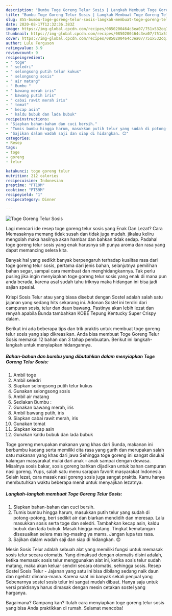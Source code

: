 ```yaml
---
description: "Bumbu Toge Goreng Telur Sosis | Langkah Membuat Toge Goreng Telur Sosis Yang Bikin Ngiler"
title: "Bumbu Toge Goreng Telur Sosis | Langkah Membuat Toge Goreng Telur Sosis Yang Bikin Ngiler"
slug: 855-bumbu-toge-goreng-telur-sosis-langkah-membuat-toge-goreng-telur-sosis-yang-bikin-ngiler
date: 2020-08-17T12:32:36.383Z
image: https://img-global.cpcdn.com/recipes/0850200464c3ea07/751x532cq70/toge-goreng-telur-sosis-foto-resep-utama.jpg
thumbnail: https://img-global.cpcdn.com/recipes/0850200464c3ea07/751x532cq70/toge-goreng-telur-sosis-foto-resep-utama.jpg
cover: https://img-global.cpcdn.com/recipes/0850200464c3ea07/751x532cq70/toge-goreng-telur-sosis-foto-resep-utama.jpg
author: Lulu Ferguson
ratingvalue: 3.9
reviewcount: 9
recipeingredient:
- " toge"
- " seledri"
- " selongsong putih telur kukus"
- " selongsong sosis"
- " air matang"
- " Bumbu "
- " bawang merah iris"
- " bawang putih iris"
- " cabai rawit merah iris"
- " tomat"
- " kecap asin"
- " kaldu bubuk dan lada bubuk"
recipeinstructions:
- "Siapkan bahan-bahan dan cuci bersih."
- "Tumis bumbu hingga harum, masukkan putih telur yang sudah di potong-potong, beri sedikit air dan biarkan mendidih dan meresap. Lalu masukkan sosis serta toge dan seledri. Tambahkan kecap asin, kaldu bubuk dan lada bubuk. Masak hingga matang. Tingkat kematangan disesuaikan selera masing-masing ya mams. Jangan lupa tes rasa."
- "Sajikan dalam wadah saji dan siap di hidangkan. 😍"
categories:
- Resep
tags:
- toge
- goreng
- telur

katakunci: toge goreng telur 
nutrition: 212 calories
recipecuisine: Indonesian
preptime: "PT19M"
cooktime: "PT59M"
recipeyield: "1"
recipecategory: Dinner

---
```



![Toge Goreng Telur Sosis](https://img-global.cpcdn.com/recipes/0850200464c3ea07/751x532cq70/toge-goreng-telur-sosis-foto-resep-utama.jpg)

Lagi mencari ide resep toge goreng telur sosis yang Enak Dan Lezat? Cara Memasaknya memang tidak susah dan tidak juga mudah. jikalau keliru mengolah maka hasilnya akan hambar dan bahkan tidak sedap. Padahal toge goreng telur sosis yang enak harusnya sih punya aroma dan rasa yang dapat memancing selera kita.

Banyak hal yang sedikit banyak berpengaruh terhadap kualitas rasa dari toge goreng telur sosis, pertama dari jenis bahan, selanjutnya pemilihan bahan segar, sampai cara membuat dan menghidangkannya. Tak perlu pusing jika ingin menyiapkan toge goreng telur sosis yang enak di mana pun anda berada, karena asal sudah tahu triknya maka hidangan ini bisa jadi sajian spesial.

Krispi Sosis Telur atau yang biasa disebut dengan Sostel adalah salah satu jajanan yang sedang hits sekarang ini. Adonan Sostel ini terdiri dari campuran sosis, telur dan daun bawang. Pastinya akan lebih lezat dan renyah apabila Bunda tambahkan KOBE Tepung Kentucky Super Crispy dalam.


Berikut ini ada beberapa tips dan trik praktis untuk membuat toge goreng telur sosis yang siap dikreasikan. Anda bisa membuat Toge Goreng Telur Sosis memakai 12 bahan dan 3 tahap pembuatan. Berikut ini langkah-langkah untuk menyiapkan hidangannya.

<!--inarticleads1-->

##### Bahan-bahan dan bumbu yang dibutuhkan dalam menyiapkan Toge Goreng Telur Sosis:

1. Ambil  toge
1. Ambil  seledri
1. Siapkan  selongsong putih telur kukus
1. Gunakan  selongsong sosis
1. Ambil  air matang
1. Sediakan  Bumbu :
1. Gunakan  bawang merah, iris
1. Ambil  bawang putih, iris
1. Siapkan  cabai rawit merah, iris
1. Gunakan  tomat
1. Siapkan  kecap asin
1. Gunakan  kaldu bubuk dan lada bubuk


Toge goreng merupakan makanan yang khas dari Sunda, makanan ini berbumbu kacang serta memiliki cita rasa yang gurih dan merupakan salah satu makanan yang khas dari jawa Sehingga toge goreng ini sangat disukai kalangan masyarakat mulai dari anak - anak sampai dengan dewasa. Misalnya sosis bakar, sosis goreng bahkan dijadikan untuk bahan campuran nasi goreng. Yups, salah satu menu sarapan favorit masyarakat Indonesia Selain lezat, cara masak nasi goreng sosis juga sangat praktis. Kamu hanya membutuhkan waktu beberapa menit untuk menyajikan lezatnya. 

<!--inarticleads2-->

##### Langkah-langkah membuat Toge Goreng Telur Sosis:

1. Siapkan bahan-bahan dan cuci bersih.
1. Tumis bumbu hingga harum, masukkan putih telur yang sudah di potong-potong, beri sedikit air dan biarkan mendidih dan meresap. Lalu masukkan sosis serta toge dan seledri. Tambahkan kecap asin, kaldu bubuk dan lada bubuk. Masak hingga matang. Tingkat kematangan disesuaikan selera masing-masing ya mams. Jangan lupa tes rasa.
1. Sajikan dalam wadah saji dan siap di hidangkan. 😍


Mesin Sosis Telur adalah sebuah alat yang memiliki fungsi untuk memasak sosis telur secara otomatis. Yang dimaksud dengan otomatis disini adalah, ketika memasak sosis telur menggunakan alat ini, ketika sosis telur sudah matang, maka akan keluar sendiri secara otomatis, sehingga sosis. Resep Sostel Sosis Telur - Jajanan yang satu ini bisa dibilang sedang naik daun dan ngehitz dimana-mana. Karena saat ini banyak sekali penjual yang Sebenarnya sostel sosis telur ini sangat mudah dibuat. Hanya saja untuk versi praktisnya harus dimasak dengan mesin cetakan sostel yang harganya. 

Bagaimana? Gampang kan? Itulah cara menyiapkan toge goreng telur sosis yang bisa Anda praktikkan di rumah. Selamat mencoba!
